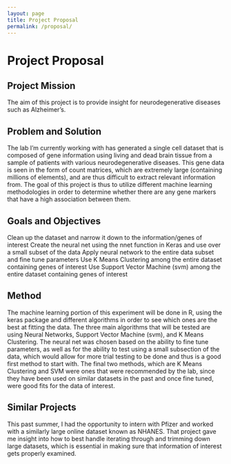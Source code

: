 ```yaml
---
layout: page
title: Project Proposal
permalink: /proposal/
---
```


# Project Proposal

## Project Mission
The aim of this project is to provide insight for neurodegenerative diseases such as Alzheimer’s.

## Problem and Solution
The lab I’m currently working with has generated a single cell dataset that is composed of gene information using living and dead brain tissue from a sample of patients with various neurodegenerative diseases. This gene data is seen in the form of count matrices, which are extremely large (containing millions of elements), and are thus difficult to extract relevant information from. The goal of this project is thus to utilize different machine learning methodologies in order to determine whether there are any gene markers that have a high association between them.

## Goals and Objectives
Clean up the dataset and narrow it down to the information/genes of interest
Create the neural net using the nnet function in Keras and use over a small subset of the data
Apply neural network to the entire data subset and fine tune parameters
Use K Means Clustering among the entire dataset containing genes of interest
Use Support Vector Machine (svm) among the entire dataset containing genes of interest

## Method
The machine learning portion of this experiment will be done in R, using the keras package and different algorithms in order to see which ones are the best at fitting the data. The three main algorithms that will be tested are using Neural Networks, Support Vector Machine (svm), and K Means Clustering. The neural net was chosen based on the ability to fine tune parameters, as well as for the ability to test using a small subsection of the data, which would allow for more trial testing to be done and thus is a good first method to start with. The final two methods, which are K Means Clustering and SVM were ones that were recommended by the lab, since they have been used on similar datasets in the past and once fine tuned, were good fits for the data of interest.

## Similar Projects
This past summer, I had the opportunity to intern with Pfizer and worked with a similarly large online dataset known as NHANES. That project gave me insight into how to best handle iterating through and trimming down large datasets, which is essential in making sure that information of interest gets properly examined.
